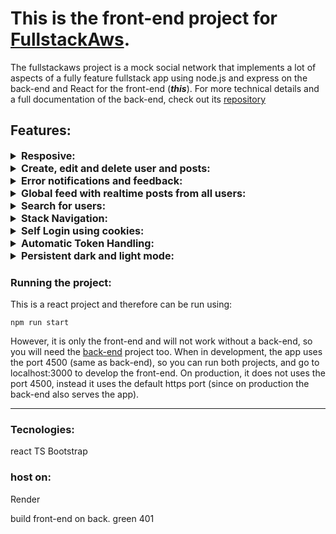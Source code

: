 # This is the front-end project for [FullstackAws](https:www.fullstackaws.onrender.com).

The fullstackaws project is a mock social network that implements a lot of aspects of a fully feature fullstack app using node.js and express on the back-end and React for the front-end (**_this_**). For more technical details and a full documentation of the back-end, check out its [repository](https://github.com/vtmattedi/fullstackAws)

## Features:
<details>
<summary style="font-weight: Bold; font-size:1.15em">Resposive:</summary>
The app is fully responsive and works in your computer, on your phone and anything in between.

</details>

<details>
<summary style="font-weight: Bold; font-size:1.15em">Create, edit and delete user and posts:</summary>
On this project you can create an account, edit its username and delete your account. You can also create posts, edit them, delete them.

</details>

<details>
<summary style="font-weight: Bold; font-size:1.15em">Error notifications and feedback:</summary>
</details>

<details>
<summary style="font-weight: Bold; font-size:1.15em">Global feed with realtime posts from all users:</summary>
You can see all posts by all users on the global feed. You can also go to the user's page if you click on their post, and the page will be update to reflect new and deleted posts.
</details>


<details>
<summary style="font-weight: Bold; font-size:1.15em">Search for users:</summary>
You can search for all users on the database (by username), you can also check their posts!

</details>


<details>
<summary style="font-weight: Bold; font-size:1.15em">Stack Navigation:</summary>
Whenever you travel to another's user page or to the global feed, you will be able to the last page you were in!

</details>




<details>
<summary style="font-weight: Bold; font-size:1.15em">Self Login using cookies:</summary>
The app will try to log you in using the refreshToken cookie. if successful you will go to your dashboard, if failed you will be redirected to the login page.
</details>

<details>
<summary style="font-weight: Bold; font-size:1.15em">Automatic Token Handling:</summary>

The project have two main [hooks](src\AxiosIntercept\useAxios.ts) used for the request to the back-end: ```useAxios``` and ```useAxiosJwt```. The first is used to make requests associated with authentication: Login, logout, signup, deleteuser, etc. It always sends the authorization cookies. The second, always sends a jwt access token in the headers. Whenever this encounter an error with code 401 it requests a new access token using the refresh token cookie.

More documentation [here](https://github.com/vtmattedi/fullstackAws?tab=readme-ov-file#endpoints)

</details>

<details>
<summary style="font-weight: Bold; font-size:1.15em">Persistent dark and light mode:</summary>
The use can choose between dark and light mode. This preference is currently been stored using local storage, therefore it is not restored between devices, however it is stored with a user's ID so if multiple users use the app in the same device, each one can select their prefered theme and it will be loaded upon login.

<gif>
</details>

### Running the project:

This is a react project and therefore can be run using:

```shell
npm run start
```

However, it is only the front-end and will not work without a back-end, so you will need the [back-end](https://github.com/vtmattedi/fullstackAws) project too. When in development, the app uses the port 4500 (same as back-end), so you can run both projects, and go to localhost:3000
to develop the front-end. On production, it does not uses the port 4500, instead it uses the default https port (since on production the back-end also serves the app).

---
### Tecnologies:
react
TS
Bootstrap

### host on:
Render

build front-end on back.
green 401